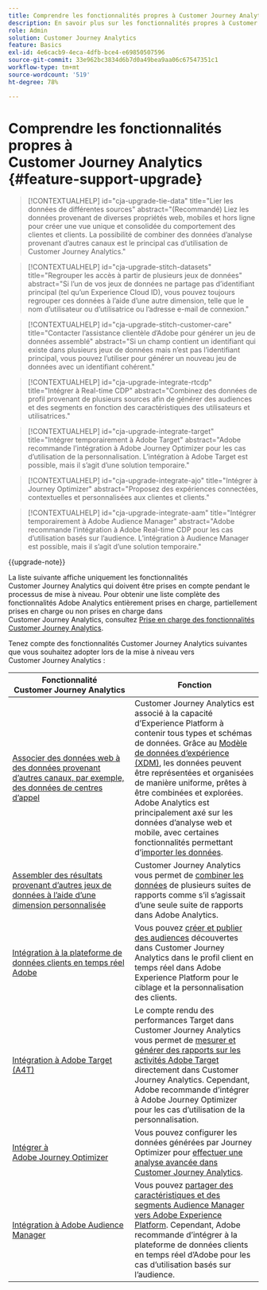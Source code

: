 ```yaml
---
title: Comprendre les fonctionnalités propres à Customer Journey Analytics
description: En savoir plus sur les fonctionnalités propres à Customer Journey Analytics
role: Admin
solution: Customer Journey Analytics
feature: Basics
exl-id: 4e6cacb9-4eca-4dfb-bce4-e69850507596
source-git-commit: 33e962bc3834d6b7d0a49bea9aa06c67547351c1
workflow-type: tm+mt
source-wordcount: '519'
ht-degree: 78%

---
```


# Comprendre les fonctionnalités propres à Customer Journey Analytics {#feature-support-upgrade}

<!-- markdownlint-disable MD034 -->

>[!CONTEXTUALHELP]
>id="cja-upgrade-tie-data"
>title="Lier les données de différentes sources"
>abstract="(Recommandé) Liez les données provenant de diverses propriétés web, mobiles et hors ligne pour créer une vue unique et consolidée du comportement des clientes et clients. La possibilité de combiner des données d’analyse provenant d’autres canaux est le principal cas d’utilisation de Customer Journey Analytics."

<!-- markdownlint-enable MD034 -->

<!-- markdownlint-disable MD034 -->

>[!CONTEXTUALHELP]
>id="cja-upgrade-stitch-datasets"
>title="Regrouper les accès à partir de plusieurs jeux de données"
>abstract="Si l’un de vos jeux de données ne partage pas d’identifiant principal (tel qu’un Experience Cloud ID), vous pouvez toujours regrouper ces données à l’aide d’une autre dimension, telle que le nom d’utilisateur ou d’utilisatrice ou l’adresse e-mail de connexion."

<!-- markdownlint-enable MD034 -->

<!-- markdownlint-disable MD034 -->

>[!CONTEXTUALHELP]
>id="cja-upgrade-stitch-customer-care"
>title="Contacter l’assistance clientèle d’Adobe pour générer un jeu de données assemblé"
>abstract="Si un champ contient un identifiant qui existe dans plusieurs jeux de données mais n’est pas l’identifiant principal, vous pouvez l’utiliser pour générer un nouveau jeu de données avec un identifiant cohérent."

<!-- markdownlint-enable MD034 -->

<!-- markdownlint-disable MD034 -->

>[!CONTEXTUALHELP]
>id="cja-upgrade-integrate-rtcdp"
>title="Intégrer à Real-time CDP"
>abstract="Combinez des données de profil provenant de plusieurs sources afin de générer des audiences et des segments en fonction des caractéristiques des utilisateurs et utilisatrices."

<!-- markdownlint-enable MD034 -->

<!-- markdownlint-disable MD034 -->

>[!CONTEXTUALHELP]
>id="cja-upgrade-integrate-target"
>title="Intégrer temporairement à Adobe Target"
>abstract="Adobe recommande l’intégration à Adobe Journey Optimizer pour les cas d’utilisation de la personnalisation. L’intégration à Adobe Target est possible, mais il s’agit d’une solution temporaire."

<!-- markdownlint-enable MD034 -->

<!-- markdownlint-disable MD034 -->

>[!CONTEXTUALHELP]
>id="cja-upgrade-integrate-ajo"
>title="Intégrer à Journey Optimizer"
>abstract="Proposez des expériences connectées, contextuelles et personnalisées aux clientes et clients."

<!-- markdownlint-enable MD034 -->

<!-- markdownlint-disable MD034 -->

>[!CONTEXTUALHELP]
>id="cja-upgrade-integrate-aam"
>title="Intégrer temporairement à Adobe Audience Manager"
>abstract="Adobe recommande l’intégration à Adobe Real-time CDP pour les cas d’utilisation basés sur l’audience. L’intégration à Audience Manager est possible, mais il s’agit d’une solution temporaire."

<!-- markdownlint-enable MD034 -->

{{upgrade-note}}

La liste suivante affiche uniquement les fonctionnalités Customer Journey Analytics qui doivent être prises en compte pendant le processus de mise à niveau. Pour obtenir une liste complète des fonctionnalités Adobe Analytics entièrement prises en charge, partiellement prises en charge ou non prises en charge dans Customer Journey Analytics, consultez [Prise en charge des fonctionnalités Customer Journey Analytics](/help/getting-started/aa-vs-cja/cja-aa.md).

Tenez compte des fonctionnalités Customer Journey Analytics suivantes que vous souhaitez adopter lors de la mise à niveau vers Customer Journey Analytics :

| Fonctionnalité Customer Journey Analytics | Fonction |
|---------|----------|
| [Associer des données web à des données provenant d’autres canaux, par exemple, des données de centres d’appel](https://experienceleague.adobe.com/fr/docs/analytics-platform/using/cja-usecases/cross-channel/cross-channel) | Customer Journey Analytics est associé à la capacité d’Experience Platform à contenir tous types et schémas de données. Grâce au [Modèle de données d’expérience (XDM)](https://experienceleague.adobe.com/docs/experience-platform/xdm/home.html?lang=fr), les données peuvent être représentées et organisées de manière uniforme, prêtes à être combinées et explorées. Adobe Analytics est principalement axé sur les données d’analyse web et mobile, avec certaines fonctionnalités permettant d’[importer les données](https://experienceleague.adobe.com/docs/analytics/import/home.html?lang=fr). |
| [Assembler des résultats provenant d’autres jeux de données à l’aide d’une dimension personnalisée](https://experienceleague.adobe.com/fr/docs/analytics-platform/using/stitching/overview) | Customer Journey Analytics vous permet de [combiner les données](/help/connections/combined-dataset.md) de plusieurs suites de rapports comme s’il s’agissait d’une seule suite de rapports dans Adobe Analytics. |
| [Intégration à la plateforme de données clients en temps réel Adobe](/help/components/audiences/audiences-overview.md) | Vous pouvez [créer et publier des audiences](/help/components/audiences/audiences-overview.md) découvertes dans Customer Journey Analytics dans le profil client en temps réel dans Adobe Experience Platform pour le ciblage et la personnalisation des clients. |
| [Intégration à Adobe Target (A4T)](/help/integrations/at.md) | Le compte rendu des performances Target dans Customer Journey Analytics vous permet de [mesurer et générer des rapports sur les activités Adobe Target](/help/integrations/at.md) directement dans Customer Journey Analytics. Cependant, Adobe recommande d’intégrer à Adobe Journey Optimizer pour les cas d’utilisation de la personnalisation. |
| [Intégrer à Adobe Journey Optimizer](/help/integrations/ajo.md) | Vous pouvez configurer les données générées par Journey Optimizer pour [effectuer une analyse avancée dans Customer Journey Analytics](/help/integrations/ajo.md). |
| [Intégration à Adobe Audience Manager](https://experienceleague.adobe.com/fr/docs/audience-manager/user-guide/implementation-integration-guides/integration-experience-platform/aam-aep-audience-sharing) | Vous pouvez [partager des caractéristiques et des segments Audience Manager vers Adobe Experience Platform](https://experienceleague.adobe.com/fr/docs/audience-manager/user-guide/implementation-integration-guides/integration-experience-platform/aam-aep-audience-sharing). Cependant, Adobe recommande d’intégrer à la plateforme de données clients en temps réel d’Adobe pour les cas d’utilisation basés sur l’audience. |
